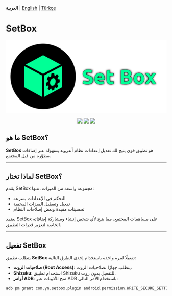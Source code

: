 **العربية** | [English](README.md) | [Türkçe](README_tr-TR.md)

# SetBox
![Logo](https://github.com/YasserNull/setbox/blob/main/docs/images/logo.png)
<p align="center">
  <img src="https://img.shields.io/github/downloads/YasserNull/setbox/total?label=Downloads"/>
  <img src="https://img.shields.io/github/v/release/YasserNull/setbox?include_prereleases&label=Version"/>
  <img src="https://img.shields.io/badge/License-GPLv3-blue.svg"/>
</p>

## ما هو SetBox؟

**SetBox** هو تطبيق قوي يتيح لك تعديل إعدادات نظام أندرويد بسهولة عبر إضافات مطوَّرة من قبل المجتمع.

---

## لماذا تختار SetBox؟

يقدم SetBox مجموعة واسعة من الميزات، منها:

- التحكم في الإعدادات بسرعة
- تفعيل وتعطيل الميزات المخفية
- تحسينات مفيدة وبعض إصلاحات النظام

يعتمد SetBox على مساهمات المجتمع، مما يتيح لأي شخص إنشاء ومشاركة إضافاته الخاصة لتعزيز قدرات التطبيق.

---

## تفعيل SetBox

يتطلب تطبيق **SetBox** تفعيلًا لمرة واحدة باستخدام إحدى الطرق التالية:

- **صلاحيات الروت (Root Access)**: يتطلب جهازًا بصلاحيات الروت.
- **Shizuku**: استخدام تطبيق Shizuku للتفعيل بدون روت.
- **أوامر ADB**: منح الأذونات عبر ADB باستخدام الأمر التالي:

```bash
adb pm grant com.yn.setbox.plugin android.permission.WRITE_SECURE_SETTINGS
